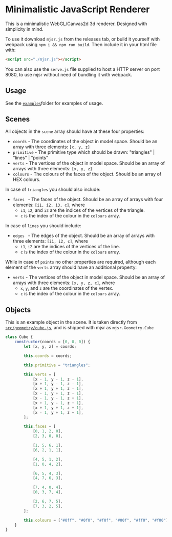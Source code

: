 # Minimalistic JavaScript Renderer

This is a minimalistic WebGL/Canvas2d 3d renderer.
Designed with simplicity in mind.

To use it download `mjsr.js` from the releases tab, or build it yourself with webpack using `npm i && npm run build`. Then include it in your html file with:

```html
<script src="./mjsr.js"></script>
```

You can also use the `serve.js` file supplied to host a HTTP server on port 8080, to use mjsr without need of bundling it with webpack.

## Usage

See the [`examples`](examples)folder for examples of usage.

## Scenes

All objects in the `scene` array should have at these four properties:

-   `coords` - The coordinates of the object in model space. Should be an array with three elements: `[x, y, z]`
-   `primitive` - The primitive type which should be drawn: "triangles" | "lines" | "points"
-   `verts` - The vertices of the object in model space. Should be an array of arrays with three elements: `[x, y, z]`
-   `colours` - The colours of the faces of the object. Should be an array of HEX colours.

In case of `triangles` you should also include:

-   `faces ` - The faces of the object. Should be an array of arrays with four elements: `[i1, i2, i3, c]`, where
    -   `i1`, `i2`, and `i3` are the indices of the vertices of the triangle.
    -   `c` is the index of the colour in the `colours` array.

In case of `lines` you should include:

-   `edges ` - The edges of the object. Should be an array of arrays with three elements: `[i1, i2, c]`, where
    -   `i1`, `i2` are the indices of the vertices of the line.
    -   `c` is the index of the colour in the `colours` array.

While in case of `points` no other properties are required, although each element of the `verts` array should have an additional property:

-   `verts` - The vertices of the object in model space. Should be an array of arrays with three elements: `[x, y, z, c]`, where
    -   `x`, `y`, and `z` are the coordinates of the vertex.
    -   `c` is the index of the colour in the `colours` array.

## Objects

This is an example object in the scene. It is taken directly from [`src/geometry/cube.js`](src/geometry/cube.js), and is shipped with mjsr as `mjsr.Geometry.Cube`

```js
class Cube {
	constructor(coords = [0, 0, 0]) {
		let [x, y, z] = coords;

		this.coords = coords;

		this.primitive = "triangles";

		this.verts = [
			[x - 1, y - 1, z - 1],
			[x + 1, y - 1, z - 1],
			[x + 1, y + 1, z - 1],
			[x - 1, y + 1, z - 1],
			[x - 1, y - 1, z + 1],
			[x + 1, y - 1, z + 1],
			[x + 1, y + 1, z + 1],
			[x - 1, y + 1, z + 1],
		];

		this.faces = [
			[0, 1, 2, 0],
			[2, 3, 0, 0],

			[1, 5, 6, 1],
			[6, 2, 1, 1],

			[4, 5, 1, 2],
			[1, 0, 4, 2],

			[6, 5, 4, 3],
			[4, 7, 6, 3],

			[7, 4, 0, 4],
			[0, 3, 7, 4],

			[2, 6, 7, 5],
			[7, 3, 2, 5],
		];

		this.colours = ["#0ff", "#0f0", "#f0f", "#00f", "#ff0", "#f00"];
	}
}
```
